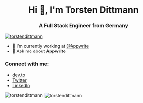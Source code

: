 <h1 align="center">Hi 👋, I'm Torsten Dittmann</h1>
<h3 align="center">A Full Stack Engineer from Germany</h3>

<p align="left"> <a href="https://github.com/ryo-ma/github-profile-trophy"><img src="https://github-profile-trophy.vercel.app/?username=torstendittmann" alt="torstendittmann" /></a> </p>

- 🔭 I’m currently working at [@Appwrite](https://github.com/appwrite)
- 💬 Ask me about **Appwrite**


### Connect with me:

- [dev.to](https://dev.to/torstendittmann)
- [Twitter](https://twitter.com/dittmanntorsten)
- [LinkedIn](https://linkedin.com/in/torstendittmann)


<p><img align="left" src="https://github-readme-stats.vercel.app/api/top-langs/?username=torstendittmann&layout=compact" alt="torstendittmann" /></p>

<p>&nbsp;<img align="center" src="https://github-readme-stats.vercel.app/api?username=torstendittmann&show_icons=true" alt="torstendittmann" /></p>
